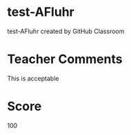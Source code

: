 # test-AFluhr
test-AFluhr created by GitHub Classroom

# Teacher Comments
This is acceptable
# Score
100
